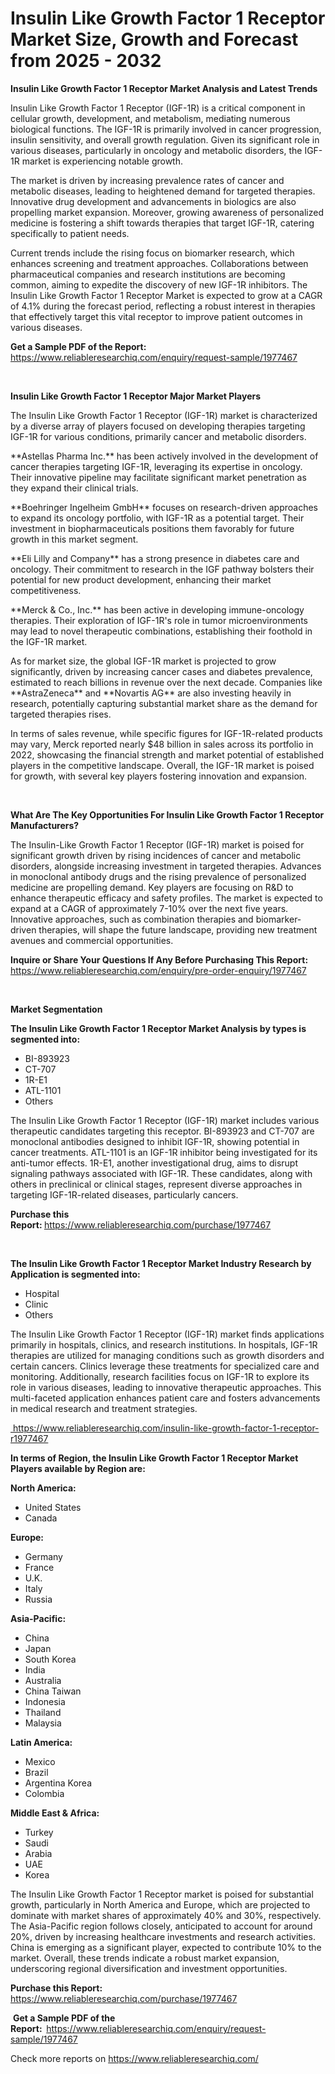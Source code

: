 <p><h1>Insulin Like Growth Factor 1 Receptor Market Size, Growth and Forecast from 2025 - 2032</h1></p><p><strong>Insulin Like Growth Factor 1 Receptor Market Analysis and Latest Trends</strong></p>
<p><p>Insulin Like Growth Factor 1 Receptor (IGF-1R) is a critical component in cellular growth, development, and metabolism, mediating numerous biological functions. The IGF-1R is primarily involved in cancer progression, insulin sensitivity, and overall growth regulation. Given its significant role in various diseases, particularly in oncology and metabolic disorders, the IGF-1R market is experiencing notable growth.</p><p>The market is driven by increasing prevalence rates of cancer and metabolic diseases, leading to heightened demand for targeted therapies. Innovative drug development and advancements in biologics are also propelling market expansion. Moreover, growing awareness of personalized medicine is fostering a shift towards therapies that target IGF-1R, catering specifically to patient needs.</p><p>Current trends include the rising focus on biomarker research, which enhances screening and treatment approaches. Collaborations between pharmaceutical companies and research institutions are becoming common, aiming to expedite the discovery of new IGF-1R inhibitors. The Insulin Like Growth Factor 1 Receptor Market is expected to grow at a CAGR of 4.1% during the forecast period, reflecting a robust interest in therapies that effectively target this vital receptor to improve patient outcomes in various diseases.</p></p>
<p><strong>Get a Sample PDF of the Report:&nbsp;</strong> <a href="https://www.reliableresearchiq.com/enquiry/request-sample/1977467?utm_campaign=2802&utm_medium=2&utm_source=Github&utm_content=ia&utm_term=08032025&utm_id=insulin-like-growth-factor-1-receptor">https://www.reliableresearchiq.com/enquiry/request-sample/1977467</a></p>
<p>&nbsp;</p>
<p><strong>Insulin Like Growth Factor 1 Receptor Major Market Players</strong></p>
<p><p>The Insulin Like Growth Factor 1 Receptor (IGF-1R) market is characterized by a diverse array of players focused on developing therapies targeting IGF-1R for various conditions, primarily cancer and metabolic disorders. </p><p>**Astellas Pharma Inc.** has been actively involved in the development of cancer therapies targeting IGF-1R, leveraging its expertise in oncology. Their innovative pipeline may facilitate significant market penetration as they expand their clinical trials.</p><p>**Boehringer Ingelheim GmbH** focuses on research-driven approaches to expand its oncology portfolio, with IGF-1R as a potential target. Their investment in biopharmaceuticals positions them favorably for future growth in this market segment.</p><p>**Eli Lilly and Company** has a strong presence in diabetes care and oncology. Their commitment to research in the IGF pathway bolsters their potential for new product development, enhancing their market competitiveness.</p><p>**Merck & Co., Inc.** has been active in developing immune-oncology therapies. Their exploration of IGF-1R's role in tumor microenvironments may lead to novel therapeutic combinations, establishing their foothold in the IGF-1R market.</p><p>As for market size, the global IGF-1R market is projected to grow significantly, driven by increasing cancer cases and diabetes prevalence, estimated to reach billions in revenue over the next decade. Companies like **AstraZeneca** and **Novartis AG** are also investing heavily in research, potentially capturing substantial market share as the demand for targeted therapies rises.</p><p>In terms of sales revenue, while specific figures for IGF-1R-related products may vary, Merck reported nearly $48 billion in sales across its portfolio in 2022, showcasing the financial strength and market potential of established players in the competitive landscape. Overall, the IGF-1R market is poised for growth, with several key players fostering innovation and expansion.</p></p>
<p>&nbsp;</p>
<p><strong>What Are The Key Opportunities For Insulin Like Growth Factor 1 Receptor Manufacturers?</strong></p>
<p><p>The Insulin-Like Growth Factor 1 Receptor (IGF-1R) market is poised for significant growth driven by rising incidences of cancer and metabolic disorders, alongside increasing investment in targeted therapies. Advances in monoclonal antibody drugs and the rising prevalence of personalized medicine are propelling demand. Key players are focusing on R&D to enhance therapeutic efficacy and safety profiles. The market is expected to expand at a CAGR of approximately 7-10% over the next five years. Innovative approaches, such as combination therapies and biomarker-driven therapies, will shape the future landscape, providing new treatment avenues and commercial opportunities.</p></p>
<p><strong>Inquire or Share Your Questions If Any Before Purchasing This Report:</strong> <a href="https://www.reliableresearchiq.com/enquiry/pre-order-enquiry/1977467?utm_campaign=2802&utm_medium=2&utm_source=Github&utm_content=ia&utm_term=08032025&utm_id=insulin-like-growth-factor-1-receptor">https://www.reliableresearchiq.com/enquiry/pre-order-enquiry/1977467</a></p>
<p>&nbsp;</p>
<p><strong>Market Segmentation</strong></p>
<p><strong>The Insulin Like Growth Factor 1 Receptor Market Analysis by types is segmented into:</strong></p>
<p><ul><li>BI-893923</li><li>CT-707</li><li>1R-E1</li><li>ATL-1101</li><li>Others</li></ul></p>
<p><p>The Insulin Like Growth Factor 1 Receptor (IGF-1R) market includes various therapeutic candidates targeting this receptor. BI-893923 and CT-707 are monoclonal antibodies designed to inhibit IGF-1R, showing potential in cancer treatments. ATL-1101 is an IGF-1R inhibitor being investigated for its anti-tumor effects. 1R-E1, another investigational drug, aims to disrupt signaling pathways associated with IGF-1R. These candidates, along with others in preclinical or clinical stages, represent diverse approaches in targeting IGF-1R-related diseases, particularly cancers.</p></p>
<p><strong>Purchase this Report:&nbsp;</strong><a href="https://www.reliableresearchiq.com/purchase/1977467?utm_campaign=2802&utm_medium=2&utm_source=Github&utm_content=ia&utm_term=08032025&utm_id=insulin-like-growth-factor-1-receptor">https://www.reliableresearchiq.com/purchase/1977467</a></p>
<p>&nbsp;</p>
<p><strong>The Insulin Like Growth Factor 1 Receptor Market Industry Research by Application is segmented into:</strong></p>
<p><ul><li>Hospital</li><li>Clinic</li><li>Others</li></ul></p>
<p><p>The Insulin Like Growth Factor 1 Receptor (IGF-1R) market finds applications primarily in hospitals, clinics, and research institutions. In hospitals, IGF-1R therapies are utilized for managing conditions such as growth disorders and certain cancers. Clinics leverage these treatments for specialized care and monitoring. Additionally, research facilities focus on IGF-1R to explore its role in various diseases, leading to innovative therapeutic approaches. This multi-faceted application enhances patient care and fosters advancements in medical research and treatment strategies.</p></p>
<p><a href="https://www.reliableresearchiq.com/insulin-like-growth-factor-1-receptor-r1977467?utm_campaign=2802&utm_medium=2&utm_source=Github&utm_content=ia&utm_term=08032025&utm_id=insulin-like-growth-factor-1-receptor">&nbsp;https://www.reliableresearchiq.com/insulin-like-growth-factor-1-receptor-r1977467</a></p>
<p><strong>In terms of Region, the Insulin Like Growth Factor 1 Receptor Market Players available by Region are:</strong></p>
<p>
    <p> <strong> North America: </strong>
        <ul>
            <li>United States</li>
            <li>Canada</li>
        </ul>
        </p> 
    <p> <strong> Europe: </strong>
        <ul>
            <li>Germany</li>
            <li>France</li>
            <li>U.K.</li>
            <li>Italy</li>
            <li>Russia</li>
        </ul>
        </p> 
    <p> <strong> Asia-Pacific: </strong>
        <ul>
            <li>China</li>
            <li>Japan</li>
            <li>South Korea</li>
            <li>India</li>
            <li>Australia</li>
            <li>China Taiwan</li>
            <li>Indonesia</li>
            <li>Thailand</li>
            <li>Malaysia</li>
        </ul>
        </p> 
    <p> <strong> Latin America: </strong>
        <ul>
            <li>Mexico</li>
            <li>Brazil</li>
            <li>Argentina Korea</li>
            <li>Colombia</li>
        </ul>
        </p> 
    <p> <strong> Middle East & Africa: </strong>
        <ul>
            <li>Turkey</li>
            <li>Saudi</li>
            <li>Arabia</li>
            <li>UAE</li>
            <li>Korea</li>
        </ul>
    </p>
    </p>
<p><p>The Insulin Like Growth Factor 1 Receptor market is poised for substantial growth, particularly in North America and Europe, which are projected to dominate with market shares of approximately 40% and 30%, respectively. The Asia-Pacific region follows closely, anticipated to account for around 20%, driven by increasing healthcare investments and research activities. China is emerging as a significant player, expected to contribute 10% to the market. Overall, these trends indicate a robust market expansion, underscoring regional diversification and investment opportunities.</p></p>
<p><strong>Purchase this Report: </strong><a href="https://www.reliableresearchiq.com/purchase/1977467?utm_campaign=2802&utm_medium=2&utm_source=Github&utm_content=ia&utm_term=08032025&utm_id=insulin-like-growth-factor-1-receptor">https://www.reliableresearchiq.com/purchase/1977467</a></p>
<p>&nbsp;<strong>Get a Sample PDF of the Report:&nbsp;&nbsp;</strong><a href="https://www.reliableresearchiq.com/enquiry/request-sample/1977467?utm_campaign=2802&utm_medium=2&utm_source=Github&utm_content=ia&utm_term=08032025&utm_id=insulin-like-growth-factor-1-receptor">https://www.reliableresearchiq.com/enquiry/request-sample/1977467</a></p>
<p><strong></strong></p>
<p>Check more reports on <a href="https://www.reliableresearchiq.com/?utm_campaign=2802&utm_medium=2&utm_source=Github&utm_content=ia&utm_term=08032025&utm_id=insulin-like-growth-factor-1-receptor">https://www.reliableresearchiq.com/</a></p>